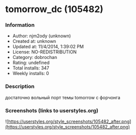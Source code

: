# tomorrow_dc (105482)

### Information
- Author: njm2ody (unknown)
- Created at: unknown
- Updated at: 11/4/2014, 1:39:02 PM
- License: NO-REDISTRIBUTION
- Category: dobrochan
- Rating: undefined
- Total installs: 347
- Weekly installs: 0


### Description
достаточно вольный порт темы tomorrow с форчонга


### Screenshots (links to userstyles.org)
![https://userstyles.org/style_screenshots/105482_after.png](https://userstyles.org/style_screenshots/105482_after.png)


